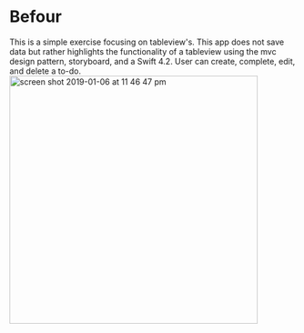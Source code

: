 # Befour
This is a simple exercise focusing on tableview's. This app does not save data but rather highlights the functionality of a tableview using the mvc design pattern, storyboard, and a Swift 4.2. User can create, complete, edit, and delete a to-do. 
<img width="436" alt="screen shot 2019-01-06 at 11 46 47 pm" src="https://user-images.githubusercontent.com/9616943/50755261-5c10f200-120d-11e9-9f8c-c0cbd3eeb962.png">
